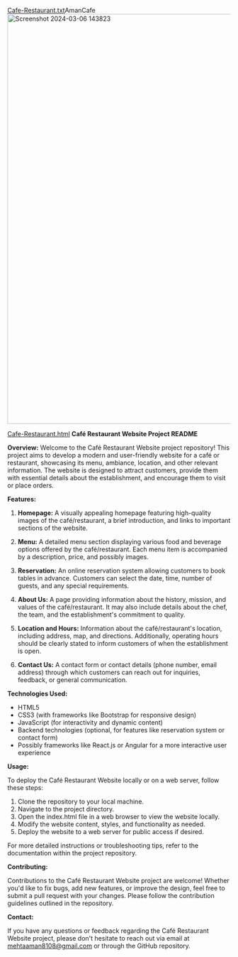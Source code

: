 [Cafe-Restaurant.txt](https://github.com/AmanMehta199816/AmanCODEWEB/files/14507418/Cafe-Restaurant.txt)AmanCafe
<img width="923" alt="Screenshot 2024-03-06 143823" src="https://github.com/AmanMehta199816/AmanCODEWEB/assets/96304523/13b5d28c-14f8-4cda-8419-356f270b68e5">

[Cafe-Restaurant.html]("C:\Users\aa\OneDrive\Cafe-Restaurant.html")
**Café Restaurant Website Project README**

**Overview:**
Welcome to the Café Restaurant Website project repository! This project aims to develop a modern and user-friendly website for a café or restaurant, showcasing its menu, ambiance, location, and other relevant information. The website is designed to attract customers, provide them with essential details about the establishment, and encourage them to visit or place orders.

**Features:**

1. **Homepage:** A visually appealing homepage featuring high-quality images of the café/restaurant, a brief introduction, and links to important sections of the website.

2. **Menu:** A detailed menu section displaying various food and beverage options offered by the café/restaurant. Each menu item is accompanied by a description, price, and possibly images.

3. **Reservation:** An online reservation system allowing customers to book tables in advance. Customers can select the date, time, number of guests, and any special requirements.

4. **About Us:** A page providing information about the history, mission, and values of the café/restaurant. It may also include details about the chef, the team, and the establishment's commitment to quality.

5. **Location and Hours:** Information about the café/restaurant's location, including address, map, and directions. Additionally, operating hours should be clearly stated to inform customers of when the establishment is open.

6. **Contact Us:** A contact form or contact details (phone number, email address) through which customers can reach out for inquiries, feedback, or general communication.

**Technologies Used:**

- HTML5
- CSS3 (with frameworks like Bootstrap for responsive design)
- JavaScript (for interactivity and dynamic content)
- Backend technologies (optional, for features like reservation system or contact form)
- Possibly frameworks like React.js or Angular for a more interactive user experience

**Usage:**

To deploy the Café Restaurant Website locally or on a web server, follow these steps:

1. Clone the repository to your local machine.
2. Navigate to the project directory.
3. Open the index.html file in a web browser to view the website locally.
4. Modify the website content, styles, and functionality as needed.
5. Deploy the website to a web server for public access if desired.

For more detailed instructions or troubleshooting tips, refer to the documentation within the project repository.

**Contributing:**

Contributions to the Café Restaurant Website project are welcome! Whether you'd like to fix bugs, add new features, or improve the design, feel free to submit a pull request with your changes. Please follow the contribution guidelines outlined in the repository.

**Contact:**

If you have any questions or feedback regarding the Café Restaurant Website project, please don't hesitate to reach out via email at [mehtaaman8108@gmail.com](mehtaaman8108@gmail.com) or through the GitHub repository.


